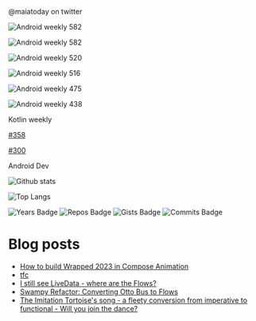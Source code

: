 @maiatoday on twitter

![Android weekly 582](https://androidweekly.net/issues/issue-600/badge)

![Android weekly 582](https://androidweekly.net/issues/issue-582/badge)

![Android weekly 520](https://androidweekly.net/issues/issue-520/badge)

![Android weekly 516](https://androidweekly.net/issues/issue-516/badge)

![Android weekly 475](https://androidweekly.net/issues/issue-475/badge)

![Android weekly 438](https://androidweekly.net/issues/issue-438/badge)

Kotlin weekly

[#358](https://mailchi.mp/kotlinweekly/kotlin-weekly-358)

[#300](https://mailchi.mp/kotlinweekly/kotlin-weekly-300)

Android Dev

![Github stats](https://github-readme-stats.vercel.app/api?username=maiatoday&show_icons=true&count_private=true&theme=transparent)

![Top Langs](https://github-readme-stats.vercel.app/api/top-langs/?username=maiatoday&hide=javascript,css&layout=compact&theme=transparent)

![Years Badge](https://badges.pufler.dev/years/maiatoday?style=flat&color=grey)
![Repos Badge](https://badges.pufler.dev/repos/maiatoday?style=flat&color=grey)
![Gists Badge](https://badges.pufler.dev/gists/maiatoday?style=flat&color=grey)
![Commits Badge](https://badges.pufler.dev/commits/monthly/maiatoday?style=flat&color=grey)

# Blog posts
<!-- BLOG-POST-LIST:START -->
- [How to build Wrapped 2023 in Compose Animation](https://www.maiatoday.net/p/how-to-build-wrapped-2023-in-compose-animation/)
- [tfc](https://www.maiatoday.net/tfc/)
- [I still see LiveData - where are the Flows?](https://www.maiatoday.net/p/i-still-see-livedata-where-are-the-flows/)
- [Swampy Refactor: Converting Otto Bus to Flows](https://www.maiatoday.net/p/swampy-refactor-converting-otto-bus-to-flows/)
- [The Imitation Tortoise&#39;s song - a fleety conversion from imperative to functional - Will you join the dance?](https://www.maiatoday.net/p/the-imitation-tortoises-song-a-fleety-conversion-from-imperative-to-functional-will-you-join-the-dance/)
<!-- BLOG-POST-LIST:END -->
